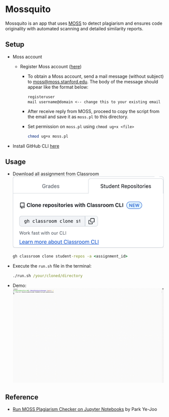 # Mossquito

Mossquito is an app that uses [MOSS](https://theory.stanford.edu/~aiken/moss/) to detect plagiarism and ensures code originality with automated scanning and detailed similarity reports.

## Setup

- Moss account

  - Register Moss account ([here](https://theory.stanford.edu/~aiken/moss/))

    - To obtain a Moss account, send a mail message (without subject) to <moss@moss.stanford.edu>. The body of the message should appear like the format below:

      ```text
      registeruser
      mail username@domain <-- change this to your existing email
      ```

    - After receive reply from MOSS, proceed to copy the script from the email and save it as `moss.pl` to this directory.
    - Set permission on `moss.pl` using `chmod ug+x <file>`

      ```bash
      chmod ug+x moss.pl
      ```

- Install GitHub CLI [here](https://github.com/cli/cli#installation)

## Usage

- Download all assignment from Classroom
  ![alt text](image.png)

  ```cmd
  gh classroom clone student-repos -a <assignment_id>
  ```

- Execute the `run.sh` file in the terminal:

  ```cmd
  ./run.sh /your/cloned/directory
  ```

- Demo:
  ![alt text](demo.gif)

## Reference

- [Run MOSS Plagiarism Checker on Jupyter Notebooks](https://park.is/blog_posts/20230420_running_moss_plagiarism_checker)
  by Park Ye-Joo

